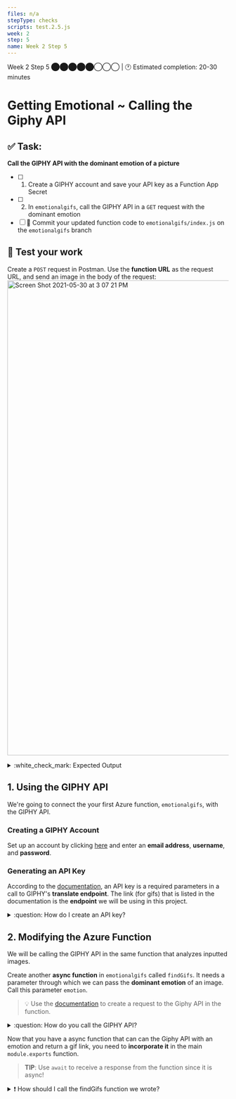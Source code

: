 ```yaml
---
files: n/a
stepType: checks
scripts: test.2.5.js
week: 2
step: 5
name: Week 2 Step 5
---
```


Week 2 Step 5 ⬤⬤⬤⬤⬤◯◯◯ | 🕐 Estimated completion: 20-30 minutes
# Getting Emotional ~ Calling the Giphy API

## ✅ Task:
**Call the GIPHY API with the dominant emotion of a picture**
- [ ] 1. Create a GIPHY account and save your API key as a Function App Secret
- [ ] 2. In `emotionalgifs`, call the GIPHY API in a `GET` request with the dominant emotion
- [ ] 🚀  Commit your updated function code to `emotionalgifs/index.js` on the `emotionalgifs` branch

## :construction: Test your work
Create a `POST` request in Postman. Use the **function URL** as the request URL, and send an image in the body of the request:
<img width="1080" alt="Screen Shot 2021-05-30 at 3 07 21 PM" src="https://user-images.githubusercontent.com/70852990/120116944-be5d4b00-c158-11eb-9140-124031493c06.png">

<details>
<summary>:white_check_mark: Expected Output</summary>
</br>
The link outputted by the function should look something like this: <br><br>

`https://giphy.com/gifs/happy-spongebob-squarepants-happiness-brHaCdJqCXijm`

<br><br/>
</details>

## 1. Using the GIPHY API
We're going to connect the your first Azure function, `emotionalgifs`, with the GIPHY API.

### Creating a GIPHY Account
Set up an account by clicking [here](https://giphy.com/join) and enter an **email address**, **username**, and **password**.

### Generating an API Key
According to the [documentation](https://developers.giphy.com/docs/api/endpoint#translate), an API key is a required parameters in a call to GIPHY's **translate endpoint**. The link (for gifs) that is listed in the documentation is the **endpoint** we will be using in this project.

<details>
<summary>:question: How do I create an API key?</summary>
</br>

To create an **API key** click [here](https://developers.giphy.com/dashboard/) and click Create an App. <br>
<img width="352" alt="Screen Shot 2021-04-15 at 5 55 16 PM" src="https://user-images.githubusercontent.com/70852990/114943343-d892d200-9e13-11eb-9365-9f6aec7692c3.png">

Select API, **not** SDK! <br>
<img width="663" alt="Screen Shot 2021-04-15 at 5 55 32 PM" src="https://user-images.githubusercontent.com/70852990/114943349-daf52c00-9e13-11eb-870e-0be1998c2e04.png">

Then, enter the required information. <br>
<img width="663" alt="Screen Shot 2021-04-15 at 5 55 41 PM" src="https://user-images.githubusercontent.com/70852990/114943355-dd578600-9e13-11eb-8257-1d9b65f8f5f1.png">

Click **Create App**, and your key should be given.

Next, store your API key in your Azure Function's environment secrets.

</details>

## 2. Modifying the Azure Function
We will be calling the GIPHY API in the same function that analyzes inputted images.

Create another **async function** in `emotionalgifs` called `findGifs`. It needs a parameter through which we can pass the **dominant emotion** of an image. Call this parameter `emotion`.

> :bulb: Use the [documentation](https://developers.giphy.com/docs/api/endpoint#translate) to create a request to the Giphy API in the function.

<details>
<summary>:question: How do you call the GIPHY API?</summary>
</br>

We're going to call the GIPHY API inside our new async function using `fetch`. Use the **translate endpoint** from the [documentation](https://developers.giphy.com/docs/api/endpoint#translate). HINT: we want the dominant emotion from the image to be the **search term**, and we only want **1 gif** to be returned.
```js
//COMPLETE THE CODE
const apiResult = await fetch ("https://api.giphy.com/v1/gifs/translate?//WHAT GOES HERE?");
```

> **Hint**: If you read the documentation correctly, you should see that you need to use your API key in the request. Remember to access your environment secrets, you can use `process.env['the secret name']`

We need to convert the content of `apiResult` into **JSON format**. Remember, we're using the `await` keyword because `fetch` (which we used to call the GIPHY API) returns a Promise, and a Promise is a **proxy** for a value that isn't currently known.
```js
const jsonResult = await //WHAT GOES HERE?.json();
```

Finally, we need to return a specific link from the JSON file stored in `jsonResult`:
```js
return //WHAT GOES HERE.data.url;
```

<br><br/>
</details>

Now that you have a async function that can can the Giphy API with an emotion and return a gif link, you need to **incorporate it** in the main `module.exports` function.

> **TIP**: Use `await` to receive a response from the function since it is async!
<details>
<summary>❗ How should I call the findGifs function we wrote?</summary>
</br>

Let's call `findGifs` in the first async function in `emotionalgifs`. Currently, our first async function looks like this:
```js
module.exports = async function (context, req) {
    context.log('JavaScript HTTP trigger function processed a request.');

    var boundary = multipart.getBoundary(req.headers['content-type']);
    var body = req.body;
    var parts = multipart.Parse(body, boundary);

    var result = await analyzeImage(parts[0].data);

    let emotions = result[0].faceAttributes.emotion;
    let objects = Object.values(emotions);
    const main_emotion = Object.keys(emotions).find(key => emotions[key] === Math.max(...objects));

    context.res = {
        // status: 200, /* Defaults to 200 */
        body: main_emotion
    };
    console.log(result)
    context.done();
}
```

We need to declare another variable, `gif`. It needs to store the link returned when our new async function, `findGifs`, is called. Also, the **dominant emotion** from our analyzed image needs to be passed through the `emotion` parameter.
```js
var gif = await //WHAT GOES HERE?
```

Finally, we need our new variable `gif` to be the output of `emotionalgifs` rather than `main_emotion`:
```js
context.res = {
    // status: 200, /* Defaults to 200 */
    body: //WHAT GOES HERE?
};
```

<br><br/>
</details>
